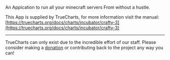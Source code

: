 An Appication to run all your minecraft servers From without a hustle.


This App is supplied by TrueCharts, for more information visit the manual: [https://truecharts.org/docs/charts/incubator/crafty-3](https://truecharts.org/docs/charts/incubator/crafty-3)

---

TrueCharts can only exist due to the incredible effort of our staff.
Please consider making a [donation](https://truecharts.org/docs/about/sponsor) or contributing back to the project any way you can!
